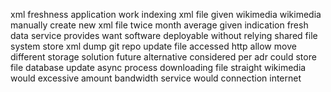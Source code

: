 xml freshness application work indexing xml file given wikimedia wikimedia manually create new xml file twice month average given indication fresh data service provides want software deployable without relying shared file system store xml dump git repo update file accessed http allow move different storage solution future alternative considered per adr could store file database update async process downloading file straight wikimedia would excessive amount bandwidth service would connection internet
